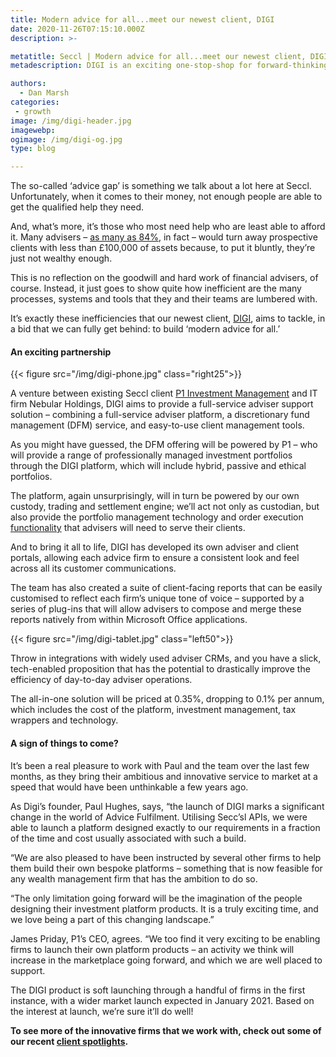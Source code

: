 ```yaml
---
title: Modern advice for all...meet our newest client, DIGI
date: 2020-11-26T07:15:10.000Z
description: >-

metatitle: Seccl | Modern advice for all...meet our newest client, DIGI
metadescription: DIGI is an exciting one-stop-shop for forward-thinking advisers looking to streamline their business. Find out more here!

authors:
  - Dan Marsh
categories:
 - growth
image: /img/digi-header.jpg
imagewebp:
ogimage: /img/digi-og.jpg
type: blog

---
```



The so-called ‘advice gap’ is something we talk about a lot here at Seccl. Unfortunately, when it comes to their money, not enough people are able to get the qualified help they need.

And, what’s more, it’s those who most need help who are least able to afford it. Many advisers – <a href="https://www.ftadviser.com/your-industry/2019/08/07/drop-in-advisers-accepting-100k-clients/" target="_blank">as many as 84%</a>, in fact – would turn away prospective clients with less than £100,000 of assets because, to put it bluntly, they’re just not wealthy enough.

This is no reflection on the goodwill and hard work of financial advisers, of course. Instead, it just goes to show quite how inefficient are the many processes, systems and tools that they and their teams are lumbered with.

It’s exactly these inefficiencies that our newest client, <a href="https://www.digitalwealthsystems.co.uk/" target="_blank">DIGI</a>, aims to tackle, in a bid that we can fully get behind: to build ‘modern advice for all.’

#### An exciting partnership
{{< figure src="/img/digi-phone.jpg" class="right25">}}

A venture between existing Seccl client  [P1 Investment Management](/customers/p1-investment-management) and IT firm Nebular Holdings, DIGI aims to provide a full-service adviser support solution – combining a full-service adviser platform, a discretionary fund management (DFM) service, and easy-to-use client management tools.

As you might have guessed, the DFM offering will be powered by P1 – who will provide a range of professionally managed investment portfolios through the DIGI platform, which will include hybrid, passive and ethical portfolios.

The platform, again unsurprisingly, will in turn be powered by our own custody, trading and settlement engine; we’ll act not only as custodian, but also provide the portfolio management technology and order execution [functionality](/platform) that advisers will need to serve their clients.

And to bring it all to life, DIGI has developed its own adviser and client portals, allowing each advice firm to ensure a consistent look and feel across all its customer communications.

The team has also created a suite of client-facing reports that can be easily customised to reflect each firm’s unique tone of voice – supported by a series of plug-ins that will allow advisers to compose and merge these reports natively from within Microsoft Office applications.

{{< figure src="/img/digi-tablet.jpg" class="left50">}}

Throw in integrations with widely used adviser CRMs, and you have a slick, tech-enabled proposition that has the potential to drastically improve the efficiency of day-to-day adviser operations.

The all-in-one solution will be priced at 0.35%, dropping to 0.1% per annum, which includes the cost of the platform, investment management, tax wrappers and technology.


#### A sign of things to come?

It’s been a real pleasure to work with Paul and the team over the last few months, as they bring their ambitious and innovative service to market at a speed that would have been unthinkable a few years ago.

As Digi’s founder, Paul Hughes, says, “the launch of DIGI marks a significant change in the world of Advice Fulfilment. Utilising Secc’sl APIs, we were able to launch a platform designed exactly to our requirements in a fraction of the time and cost usually associated with such a build.

“We are also pleased to have been instructed by several other firms to help them build their own bespoke platforms – something that is now feasible for any wealth management firm that has the ambition to do so.

“The only limitation going forward will be the imagination of the people designing their investment platform products.  It is a truly exciting time, and we love being a part of this changing landscape.”

James Priday, P1’s CEO, agrees. “We too find it very exciting to be enabling firms to launch their own platform products – an activity we think will increase in the marketplace going forward, and which we are well placed to support.

The DIGI product is soft launching through a handful of firms in the first instance, with a wider market launch expected in January 2021. Based on the interest at launch, we’re sure it’ll do well!

__To see more of the innovative firms that we work with, check out some of our recent <a href="https://www.youtube.com/playlist?list=PLxeXVEiMw0imu0I8NBwynfbC8g80USzT9" target="_blank">client spotlights</a>.__
